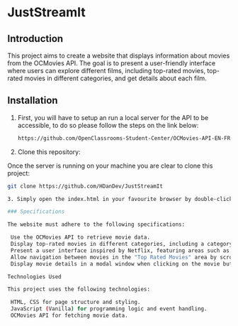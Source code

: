 # JustStreamIt

## Introduction

This project aims to create a website that displays information about movies from the OCMovies API. The goal is to present a user-friendly interface where users can explore different films, including top-rated movies, top-rated movies in different categories, and get details about each film.

## Installation

1. First, you will have to setup an run a local server for the API to be accessible, to do so please follow the steps on the link below:

   ```bash
   https://github.com/OpenClassrooms-Student-Center/OCMovies-API-EN-FR

2. Clone this repository:

Once the server is running on your machine you are clear to clone this project:

   ```bash
   git clone https://github.com/HDanDev/JustStreamIt

3. Simply open the index.html in your favourite browser by double-clicking on it.

### Specifications

The website must adhere to the following specifications:

    Use the OCMovies API to retrieve movie data.
    Display top-rated movies in different categories, including a category for "Top Rated Movies" based on IMDb score.
    Present a user interface inspired by Netflix, featuring areas such as "Best Movie", "Top Rated Movies", and three custom categories.
    Allow navigation between movies in the "Top Rated Movies" area by scrolling horizontally through the films.
    Display movie details in a modal window when clicking on the movie button or movie image.

Technologies Used

This project uses the following technologies:

    HTML, CSS for page structure and styling.
    JavaScript (Vanilla) for programming logic and event handling.
    OCMovies API for fetching movie data.
